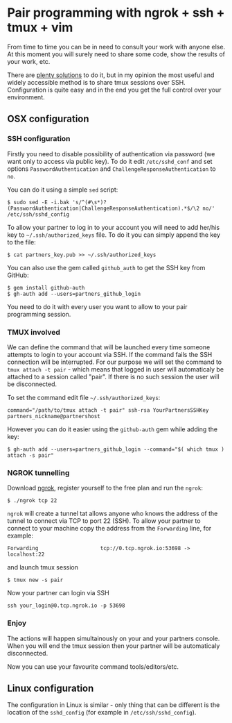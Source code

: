 # Pair programming with ngrok + ssh + tmux + vim

From time to time you can be in need to consult your work with anyone else.
At this moment you will surely need to share some code, show the results of your
work, etc.

There are [plenty solutions](http://www.pairprogramwith.me) to do it, but in my
opinion the most useful and widely accessible method is to share tmux sessions
over SSH. Configuration is quite easy and in the end you get the full control
over your environment.

## OSX configuration

### SSH configuration
Firstly you need to disable possibility of authentication via password (we want
only to access via public key). To do it edit `/etc/sshd_conf` and set options
`PasswordAuthentication` and `ChallengeResponseAuthentication` to `no`.

You can do it using a simple `sed` script:
```
$ sudo sed -E -i.bak 's/^(#\s*)?(PasswordAuthentication|ChallengeResponseAuthentication).*$/\2 no/' /etc/ssh/sshd_config
```

To allow your partner to log in to your account you will need to add her/his key
to `~/.ssh/authorized_keys` file. To do it you can simply append the key to the
file:
```
$ cat partners_key.pub >> ~/.ssh/authorized_keys
```

You can also use the gem called `github_auth` to get the SSH key from GitHub:
```
$ gem install github-auth
$ gh-auth add --users=partners_github_login
```

You need to do it with every user you want to allow to your pair programming session.

### TMUX involved
We can define the command that will be launched every time someone attempts to
login to your account via SSH. If the command fails the SSH connection will be
interrupted. For our purpose we will set the command to `tmux attach -t pair` -
which means that logged in user will automaticaly be attached to a session called
"pair". If there is no such session the user will be disconnected.

To set the command edit file `~/.ssh/authorized_keys`:
```
command="/path/to/tmux attach -t pair" ssh-rsa YourPartnersSSHKey partners_nickname@partnershost
```

However you can do it easier using the `github-auth` gem while adding the key:
```
$ gh-auth add --users=partners_github_login --command="$( which tmux ) attach -s pair"
```

### NGROK tunnelling
Download [ngrok](https://ngrok.com/download), register yourself to the free plan
and run the `ngrok`:
```
$ ./ngrok tcp 22
```

`ngrok` will create a tunnel tat allows anyone who knows the address of the tunnel
to connect via TCP to port 22 (SSH). To allow your partner to connect to your
machine copy the address from the `Forwarding` line, for example:
```
Forwarding                    tcp://0.tcp.ngrok.io:53698 -> localhost:22
```
and launch tmux session
```
$ tmux new -s pair
```

Now your partner can login via SSH
```
ssh your_login@0.tcp.ngrok.io -p 53698
```
### Enjoy
The actions will happen simultainously on your and your partners console.
When you will end the tmux session then your partner will be automaticaly
disconnected.

Now you can use your favourite command tools/editors/etc.

## Linux configuration

The configuration in Linux is similar - only thing that can be different is the
location of the `sshd_config` (for example in `/etc/ssh/sshd_config`).

